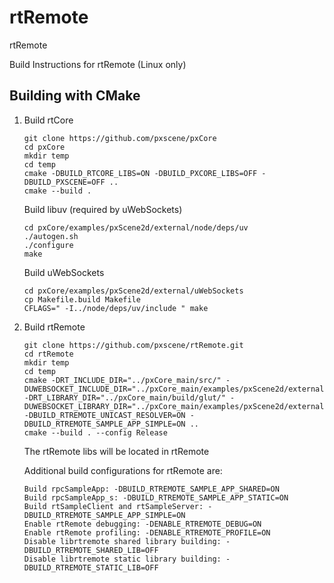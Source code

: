 # rtRemote
rtRemote

Build Instructions for rtRemote (Linux only)

## Building with CMake

1. Build rtCore
   ~~~~
   git clone https://github.com/pxscene/pxCore
   cd pxCore
   mkdir temp
   cd temp
   cmake -DBUILD_RTCORE_LIBS=ON -DBUILD_PXCORE_LIBS=OFF -DBUILD_PXSCENE=OFF ..
   cmake --build .
   ~~~~

   Build libuv (required by uWebSockets)
   ~~~~
   cd pxCore/examples/pxScene2d/external/node/deps/uv
   ./autogen.sh
   ./configure
   make
   ~~~~

   Build uWebSockets
   ~~~~
   cd pxCore/examples/pxScene2d/external/uWebSockets
   cp Makefile.build Makefile
   CFLAGS=" -I../node/deps/uv/include " make
   ~~~~

2. Build rtRemote
   ~~~~
   git clone https://github.com/pxscene/rtRemote.git
   cd rtRemote
   mkdir temp
   cd temp 
   cmake -DRT_INCLUDE_DIR="../pxCore_main/src/" -DUWEBSOCKET_INCLUDE_DIR="../pxCore_main/examples/pxScene2d/external/uWebSockets/src" -DRT_LIBRARY_DIR="../pxCore_main/build/glut/" -DUWEBSOCKET_LIBRARY_DIR="../pxCore_main/examples/pxScene2d/external/uWebSocket" -DBUILD_RTREMOTE_UNICAST_RESOLVER=ON -DBUILD_RTREMOTE_SAMPLE_APP_SIMPLE=ON ..
   cmake --build . --config Release
   ~~~~

   The rtRemote libs will be located in rtRemote

   Additional build configurations for rtRemote are:
   ~~~~
   Build rpcSampleApp: -DBUILD_RTREMOTE_SAMPLE_APP_SHARED=ON
   Build rpcSampleApp_s: -DBUILD_RTREMOTE_SAMPLE_APP_STATIC=ON
   Build rtSampleClient and rtSampleServer: -DBUILD_RTREMOTE_SAMPLE_APP_SIMPLE=ON
   Enable rtRemote debugging: -DENABLE_RTREMOTE_DEBUG=ON
   Enable rtRemote profiling: -DENABLE_RTREMOTE_PROFILE=ON
   Disable librtremote shared library building: -DBUILD_RTREMOTE_SHARED_LIB=OFF
   Disable librtremote static library building: -DBUILD_RTREMOTE_STATIC_LIB=OFF
   ~~~~
